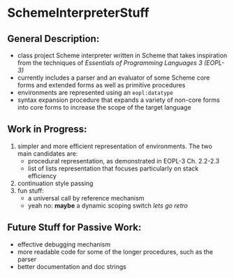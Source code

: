 # SchemeInterpreterStuff

## General Description:

- class project Scheme interpreter written in Scheme that takes inspiration from the techniques of *Essentials of Programming Languages 3 (EOPL-3)*
- currently includes a parser and an evaluator of some Scheme core forms and extended forms as well as primitive procedures
- environments are represented using an `eopl:datatype`
- syntax expansion procedure that expands a variety of non-core forms into core forms to increase the scope of the target language

## Work in Progress:

1. simpler and more efficient representation of environments. The two main candidates are:
   - procedural representation, as demonstrated in EOPL-3 Ch. 2.2-2.3
   - list of lists representation that focuses particularly on stack efficiency
2. continuation style passing
3. fun stuff:
   - a universal call by reference mechanism
   - yeah no: **maybe** a dynamic scoping switch *lets go retro*

## Future Stuff for Passive Work:

- effective debugging mechanism
- more readable code for some of the longer procedures, such as the parser
- better documentation and doc strings



